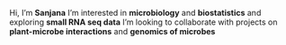 Hi, I’m **Sanjana**
I’m interested in **microbiology** and **biostatistics** and exploring **small RNA seq data**
I’m looking to collaborate with projects on **plant-microbe interactions** and **genomics of microbes**

<!---
sanjana4373/sanjana4373 is a ✨ special ✨ repository because its `README.md` (this file) appears on your GitHub profile.
You can click the Preview link to take a look at your changes.
--->
